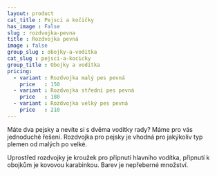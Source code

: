 ```yaml
---
layout: product
cat_title : Pejsci a kočičky
has_image : False
slug : rozdvojka-pevna
title : Rozdvojka pevná
image : false
group_slug : obojky-a-voditka
cat_slug : pejsci-a-kocicky
group_title : Obojky a vodítka
pricing:
  - variant : Rozdvojka malý pes pevná
    price   : 150
  - variant : Rozdvojka střední pes pevná
    price   : 180
  - variant : Rozdvojka velký pes pevná
    price   : 210
---
```


Máte dva pejsky a nevíte si s dvěma vodítky rady? Máme pro vás jednoduché řešení. Rozdvojka pro pejsky je vhodná pro jakýkoliv typ plemen od malých po velké.

Uprostřed rozdvojky je kroužek pro připnutí hlavního vodítka, připnutí k obojkům je kovovou karabinkou. Barev je nepřeberné množství.

